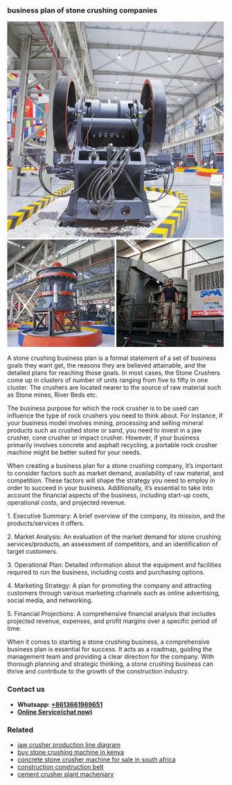 <h3>business plan of stone crushing companies</h3><img src='1708589225.jpg' alt=''><p>A stone crushing business plan is a formal statement of a set of business goals they want get, the reasons they are believed attainable, and the detailed plans for reaching those goals. In most cases, the Stone Crushers come up in clusters of number of units ranging from five to fifty in one cluster. The crushers are located nearer to the source of raw material such as Stone mines, River Beds etc.</p><p>The business purpose for which the rock crusher is to be used can influence the type of rock crushers you need to think about. For instance, if your business model involves mining, processing and selling mineral products such as crushed stone or sand, you need to invest in a jaw crusher, cone crusher or impact crusher. However, if your business primarily involves concrete and asphalt recycling, a portable rock crusher machine might be better suited for your needs.</p><p>When creating a business plan for a stone crushing company, it’s important to consider factors such as market demand, availability of raw material, and competition. These factors will shape the strategy you need to employ in order to succeed in your business. Additionally, it’s essential to take into account the financial aspects of the business, including start-up costs, operational costs, and projected revenue.</p><p>1. Executive Summary: A brief overview of the company, its mission, and the products/services it offers.</p><p>2. Market Analysis: An evaluation of the market demand for stone crushing services/products, an assessment of competitors, and an identification of target customers.</p><p>3. Operational Plan: Detailed information about the equipment and facilities required to run the business, including costs and purchasing options.</p><p>4. Marketing Strategy: A plan for promoting the company and attracting customers through various marketing channels such as online advertising, social media, and networking.</p><p>5. Financial Projections: A comprehensive financial analysis that includes projected revenue, expenses, and profit margins over a specific period of time.</p><p>When it comes to starting a stone crushing business, a comprehensive business plan is essential for success. It acts as a roadmap, guiding the management team and providing a clear direction for the company. With thorough planning and strategic thinking, a stone crushing business can thrive and contribute to the growth of the construction industry.</p><h3>Contact us</h3><ul><li><strong>Whatsapp:&nbsp;<a href="https://wa.me/8613661969651">+8613661969651</a></strong></li><li><a href="https://swt.shibang-china.com/?git&amp;zhl&amp;business plan of stone crushing companies"><strong>Online Service(chat now)</strong></a></li></ul><h3>Related</h3><ul><li><a href='jaw crusher production line diagram.md'>jaw crusher production line diagram</a></li><li><a href='buy stone crushing machine in kenya.md'>buy stone crushing machine in kenya</a></li><li><a href='concrete stone crusher machine for sale in south africa.md'>concrete stone crusher machine for sale in south africa</a></li><li><a href='construction construction belt.md'>construction construction belt</a></li><li><a href='cement crusher plant macheniary.md'>cement crusher plant macheniary</a></li></ul>